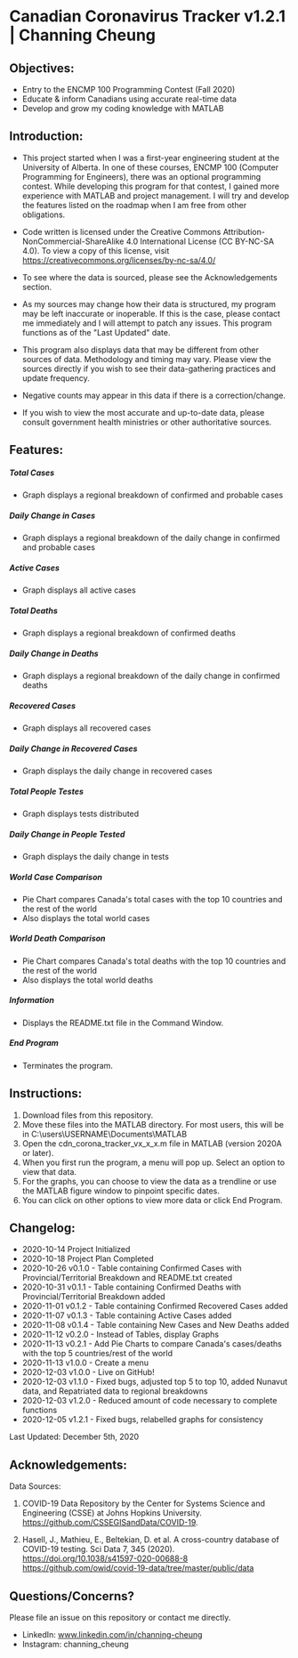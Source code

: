 # Canadian Coronavirus Tracker v1.2.1 | Channing Cheung

## Objectives:
- Entry to the ENCMP 100 Programming Contest (Fall 2020)
- Educate & inform Canadians using accurate real-time data
- Develop and grow my coding knowledge with MATLAB

## Introduction:
- This project started when I was a first-year engineering student at the University of Alberta. In one of these courses, ENCMP 100 (Computer Programming for Engineers), there was an optional programming contest. While developing this program for that contest, I gained more experience with MATLAB and project management. I will try and develop the features listed on the roadmap when I am free from other obligations.
- Code written is licensed under the Creative Commons Attribution-NonCommercial-ShareAlike 4.0 International License (CC BY-NC-SA 4.0). To view a copy of this license, visit https://creativecommons.org/licenses/by-nc-sa/4.0/

- To see where the data is sourced, please see the Acknowledgements section. 
- As my sources may change how their data is structured, my program may be left inaccurate or inoperable. If this is the case, please contact me immediately and I will attempt to patch any issues. This program functions as of the "Last Updated" date.
- This program also displays data that may be different from other sources of data. Methodology and timing may vary. Please view the sources directly if you wish to see their data-gathering practices and update frequency.
- Negative counts may appear in this data if there is a correction/change.
- If you wish to view the most accurate and up-to-date data, please consult government health ministries or other authoritative sources.

## Features:    

##### Total Cases
- Graph displays a regional breakdown of confirmed and probable cases
##### Daily Change in Cases
- Graph displays a regional breakdown of the daily change in confirmed and probable cases 
##### Active Cases 
- Graph displays all active cases 
##### Total Deaths
- Graph displays a regional breakdown of confirmed deaths 
##### Daily Change in Deaths
- Graph displays a regional breakdown of the daily change in confirmed deaths
##### Recovered Cases 
- Graph displays all recovered cases
##### Daily Change in Recovered Cases 
- Graph displays the daily change in recovered cases
##### Total People Testes 
- Graph displays tests distributed
##### Daily Change in People Tested
- Graph displays the daily change in tests
##### World Case Comparison
- Pie Chart compares Canada's total cases with the top 10 countries and the rest of the world
- Also displays the total world cases
##### World Death Comparison
- Pie Chart compares Canada's total deaths with the top 10 countries and the rest of the world
- Also displays the total world deaths
##### Information
- Displays the README.txt file in the Command Window.
##### End Program 
- Terminates the program.
    
## Instructions:
1) Download files from this repository.
2) Move these files into the MATLAB directory. For most users, this will be in C:\users\USERNAME\Documents\MATLAB  
3) Open the cdn_corona_tracker_vx_x_x.m file in MATLAB (version 2020A or later).
4) When you first run the program, a menu will pop up. Select an option to view that data.
5) For the graphs, you can choose to view the data as a trendline or use the MATLAB figure window to pinpoint specific dates.
6) You can click on other options to view more data or click End Program.

## Changelog:
- 2020-10-14 Project Initialized
- 2020-10-18 Project Plan Completed
- 2020-10-26 v0.1.0 - Table containing Confirmed Cases with Provincial/Territorial Breakdown and README.txt created
- 2020-10-31 v0.1.1 - Table containing Confirmed Deaths with Provincial/Territorial Breakdown added
- 2020-11-01 v0.1.2 - Table containing Confirmed Recovered Cases added
- 2020-11-07 v0.1.3 - Table containing Active Cases added
- 2020-11-08 v0.1.4 - Table containing New Cases and New Deaths added
- 2020-11-12 v0.2.0 - Instead of Tables, display Graphs
- 2020-11-13 v0.2.1 - Add Pie Charts to compare Canada's cases/deaths with the top 5 countries/rest of the world
- 2020-11-13 v1.0.0 - Create a menu 
- 2020-12-03 v1.0.0 - Live on GitHub!
- 2020-12-03 v1.1.0 - Fixed bugs, adjusted top 5 to top 10, added Nunavut data, and Repatriated data to regional breakdowns
- 2020-12-03 v1.2.0 - Reduced amount of code necessary to complete functions
- 2020-12-05 v1.2.1 - Fixed bugs, relabelled graphs for consistency

Last Updated: December 5th, 2020

## Acknowledgements:
Data Sources:
1) COVID-19 Data Repository by the Center for Systems
Science and Engineering (CSSE) at Johns Hopkins University. 
https://github.com/CSSEGISandData/COVID-19.

2) Hasell, J., Mathieu, E., Beltekian, D. et al. A cross-country database of COVID-19 testing. Sci Data 7, 345 (2020). https://doi.org/10.1038/s41597-020-00688-8
https://github.com/owid/covid-19-data/tree/master/public/data

## Questions/Concerns?
Please file an issue on this repository or contact me directly. 

- LinkedIn: www.linkedin.com/in/channing-cheung
- Instagram: channing_cheung
